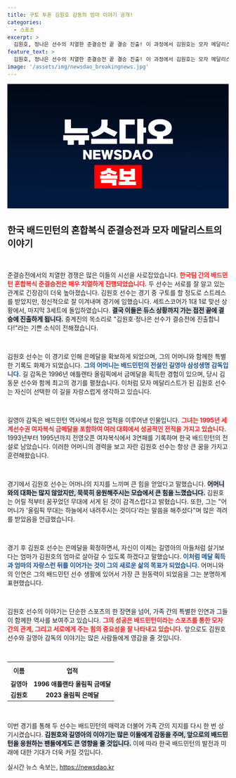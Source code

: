 ```yaml
---
title: 구토 투혼 김원호 감동의 엄마 이야기 공개!
categories:
  - 스포츠
excerpt: >
  김원호, 정나은 선수의 치열한 준결승전 끝 결승 진출! 이 과정에서 김원호는 모자 메달리스트로 화제가 되며 어머니 길영아 감독과 화합의 순간을 맞이했다. 꿈의 무대에서 가족의 역사를 이어간 그들! 클릭해서 자세히 알아보세요!
feature_text: >
  김원호, 정나은 선수의 치열한 준결승전 끝 결승 진출! 이 과정에서 김원호는 모자 메달리스트로 화제가 되며 어머니 길영아 감독과 화합의 순간을 맞이했다. 꿈의 무대에서 가족의 역사를 이어간 그들! 클릭해서 자세히 알아보세요!
image: '/assets/img/newsdao_breakingnews.jpg'
---
```


<p><img src="/assets/img/newsdao_breakingnews.jpg" alt="pcversion 속보" /></p>

<h2 data-ke-size="size26">한국 배드민턴의 혼합복식 준결승전과 모자 메달리스트의 이야기</h2>

<p data-ke-size="size16">&nbsp;</p>

<p>준결승전에서의 치열한 경쟁은 많은 이들의 시선을 사로잡았습니다. <b><span style="color: #ee2323;">한국팀 간의 배드민턴 혼합복식 준결승전은 매우 치열하게 진행되었습니다.</span></b> 두 선수는 서로를 잘 알고 있는 관계로 긴장감이 더욱 높아졌습니다. 김원호 선수는 경기 중 구토를 할 정도로 스트레스를 받았지만, 정신적으로 잘 이겨내며 경기에 임했습니다. 세트스코어가 1대 1로 맞선 상황에서, 마지막 3세트에 돌입하였습니다. <b><span style="background-color: #21538527;">결국 이들은 듀스 상황까지 가는 접전 끝에 결승에 진출하게 됩니다.</span></b> 중계진의 목소리로 "김원호·정나은 선수가 결승전에 진출합니다!"라는 기쁜 소식이 전해졌습니다.</p>

<p data-ke-size="size16">&nbsp;</p>

<p>김원호 선수는 이 경기로 인해 은메달을 확보하게 되었으며, 그의 어머니와 함께한 특별한 기록도 화제가 되었습니다. <b><span style="color: #1a5490;">그의 어머니는 배드민턴의 전설인 길영아 삼성생명 감독입니다.</span></b> 길 감독은 1996년 애틀랜타 올림픽에서 금메달을 획득한 경험이 있으며, 당시 김동문 선수와 함께 최고의 경기를 펼쳤습니다. 이처럼 모자 메달리스트가 된 김원호 선수는 자신이 선택한 이 길을 자랑스럽게 생각하고 있습니다.</p>

<p data-ke-size="size16">&nbsp;</p>

<p>길영아 감독은 배드민턴 역사에서 많은 업적을 이루어낸 인물입니다. <b><span style="color: #ee2323;">그녀는 1995년 세계선수권 여자복식 금메달을 포함하여 여러 대회에서 성공적인 전적을 가지고 있습니다.</span></b> 1993년부터 1995년까지 전영오픈 여자복식에서 3연패를 기록하며 한국 배드민턴의 전설로 남았습니다. 이러한 어머니의 경력을 보고 자란 김원호 선수는 항상 큰 꿈을 가지고 훈련해왔습니다.</p>

<p data-ke-size="size16">&nbsp;</p>

<p>경기에서 김원호 선수는 어머니의 지지를 느끼며 큰 힘을 얻었다고 말했습니다. <b><span style="background-color: #21538527;">어머니와의 대화는 많지 않았지만, 묵묵히 응원해주시는 모습에서 큰 힘을 느꼈습니다.</span></b> 김원호는 어릴 적부터 꿈꾸었던 무대에 서게 된 것이 감격스럽다고 밝혔습니다. 또한, 그는 "어머니가 '올림픽 무대는 하늘에서 내려주시는 것이다'라는 말씀을 해주셨다"며 많은 격려를 받았음을 언급했습니다.</p>

<p data-ke-size="size16">&nbsp;</p>

<p>경기 후 김원호 선수는 은메달을 확정하면서, 자신이 이제는 길영아의 아들처럼 살기보다는 엄마가 김원호의 엄마로 살아갈 수 있도록 하겠다고 말했습니다. <b><span style="color: #1a5490;">이처럼 메달 획득과 엄마의 자랑스런 뒤를 이어가는 것이 그의 새로운 삶의 목표가 되었습니다.</span></b> 어머니와의 인연은 그의 배드민턴 선수 생활에 있어서 가장 큰 원동력이 되었음을 그는 분명하게 표현했습니다.</p>

<p data-ke-size="size16">&nbsp;</p>

<p>김원호 선수의 이야기는 단순한 스포츠의 한 장면을 넘어, 가족 간의 특별한 인연과 그들이 함께한 역사를 보여주고 있습니다. <b><span style="color: #ee2323;">그의 성공은 배드민턴이라는 스포츠를 통한 모자 간의 관계, 그리고 서로에게 주는 힘의 중요성을 잘 나타내고 있습니다.</span></b> 앞으로도 김원호 선수와 길영아 감독의 이야기는 많은 사람들에게 영감을 줄 것입니다.</p>

<p data-ke-size="size16">&nbsp;</p>

<table style="width: 100%; border-collapse: collapse;">
    <tr>
        <th style="text-align: center; height: 30px;">이름</th>
        <th style="text-align: center; height: 30px;">업적</th>
    </tr>
    <tr>
        <td style="text-align: center; height: 17px;"><b>길영아</b></td>
        <td style="text-align: center; height: 17px;"><b>1996 애틀랜타 올림픽 금메달</b></td>
    </tr>
    <tr>
        <td style="text-align: center; height: 17px;"><b>김원호</b></td>
        <td style="text-align: center; height: 17px;"><b>2023 올림픽 은메달</b></td>
    </tr>
</table>

<p data-ke-size="size16">&nbsp;</p>

<p>이번 경기를 통해 두 선수는 배드민턴의 매력과 더불어 가족 간의 지지를 다시 한 번 상기시켰습니다. <b><span style="background-color: #21538527;">김원호와 길영아의 이야기는 많은 이들에게 감동을 주며, 앞으로의 배드민턴을 응원하는 팬들에게도 큰 영향을 줄 것입니다.</span></b> 이에 따라 한국 배드민턴의 발전과 미래에 대한 기대가 더욱 커질 것입니다.</p>
실시간 뉴스 속보는, <a href="https://newsdao.kr" rel="dofollow">https://newsdao.kr</a>


